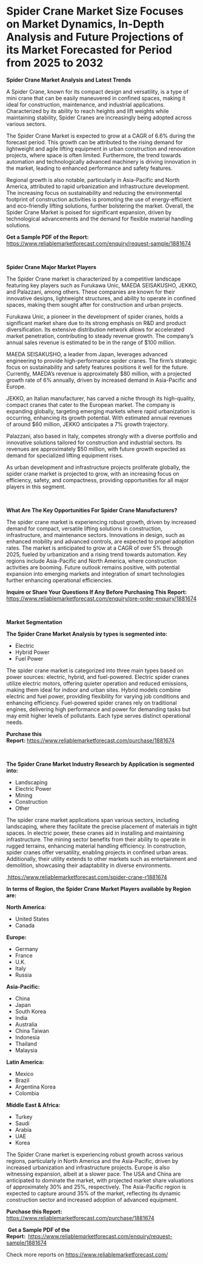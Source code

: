 <p><h1>Spider Crane Market Size Focuses on Market Dynamics, In-Depth Analysis and Future Projections of its Market Forecasted for Period from 2025 to 2032</h1></p><p><strong>Spider Crane Market Analysis and Latest Trends</strong></p>
<p><p>A Spider Crane, known for its compact design and versatility, is a type of mini crane that can be easily maneuvered in confined spaces, making it ideal for construction, maintenance, and industrial applications. Characterized by its ability to reach heights and lift weights while maintaining stability, Spider Cranes are increasingly being adopted across various sectors.</p><p>The Spider Crane Market is expected to grow at a CAGR of 6.6% during the forecast period. This growth can be attributed to the rising demand for lightweight and agile lifting equipment in urban construction and renovation projects, where space is often limited. Furthermore, the trend towards automation and technologically advanced machinery is driving innovation in the market, leading to enhanced performance and safety features.</p><p>Regional growth is also notable, particularly in Asia-Pacific and North America, attributed to rapid urbanization and infrastructure development. The increasing focus on sustainability and reducing the environmental footprint of construction activities is promoting the use of energy-efficient and eco-friendly lifting solutions, further bolstering the market. Overall, the Spider Crane Market is poised for significant expansion, driven by technological advancements and the demand for flexible material handling solutions.</p></p>
<p><strong>Get a Sample PDF of the Report:&nbsp;</strong> <a href="https://www.reliablemarketforecast.com/enquiry/request-sample/1881674?utm_campaign=3225&utm_medium=2&utm_source=Github&utm_content=ia&utm_term=11042025&utm_id=spider-crane">https://www.reliablemarketforecast.com/enquiry/request-sample/1881674</a></p>
<p>&nbsp;</p>
<p><strong>Spider Crane Major Market Players</strong></p>
<p><p>The Spider Crane market is characterized by a competitive landscape featuring key players such as Furukawa Unic, MAEDA SEISAKUSHO, JEKKO, and Palazzani, among others. These companies are known for their innovative designs, lightweight structures, and ability to operate in confined spaces, making them sought after for construction and urban projects.</p><p>Furukawa Unic, a pioneer in the development of spider cranes, holds a significant market share due to its strong emphasis on R&D and product diversification. Its extensive distribution network allows for accelerated market penetration, contributing to steady revenue growth. The company’s annual sales revenue is estimated to be in the range of $100 million.</p><p>MAEDA SEISAKUSHO, a leader from Japan, leverages advanced engineering to provide high-performance spider cranes. The firm’s strategic focus on sustainability and safety features positions it well for the future. Currently, MAEDA’s revenue is approximately $80 million, with a projected growth rate of 6% annually, driven by increased demand in Asia-Pacific and Europe.</p><p>JEKKO, an Italian manufacturer, has carved a niche through its high-quality, compact cranes that cater to the European market. The company is expanding globally, targeting emerging markets where rapid urbanization is occurring, enhancing its growth potential. With estimated annual revenues of around $60 million, JEKKO anticipates a 7% growth trajectory.</p><p>Palazzani, also based in Italy, competes strongly with a diverse portfolio and innovative solutions tailored for construction and industrial sectors. Its revenues are approximately $50 million, with future growth expected as demand for specialized lifting equipment rises.</p><p>As urban development and infrastructure projects proliferate globally, the spider crane market is projected to grow, with an increasing focus on efficiency, safety, and compactness, providing opportunities for all major players in this segment.</p></p>
<p>&nbsp;</p>
<p><strong>What Are The Key Opportunities For Spider Crane Manufacturers?</strong></p>
<p><p>The spider crane market is experiencing robust growth, driven by increased demand for compact, versatile lifting solutions in construction, infrastructure, and maintenance sectors. Innovations in design, such as enhanced mobility and advanced controls, are expected to propel adoption rates. The market is anticipated to grow at a CAGR of over 5% through 2025, fueled by urbanization and a rising trend towards automation. Key regions include Asia-Pacific and North America, where construction activities are booming. Future outlook remains positive, with potential expansion into emerging markets and integration of smart technologies further enhancing operational efficiencies.</p></p>
<p><strong>Inquire or Share Your Questions If Any Before Purchasing This Report:</strong> <a href="https://www.reliablemarketforecast.com/enquiry/pre-order-enquiry/1881674?utm_campaign=3225&utm_medium=2&utm_source=Github&utm_content=ia&utm_term=11042025&utm_id=spider-crane">https://www.reliablemarketforecast.com/enquiry/pre-order-enquiry/1881674</a></p>
<p>&nbsp;</p>
<p><strong>Market Segmentation</strong></p>
<p><strong>The Spider Crane Market Analysis by types is segmented into:</strong></p>
<p><ul><li>Electric</li><li>Hybrid Power</li><li>Fuel Power</li></ul></p>
<p><p>The spider crane market is categorized into three main types based on power sources: electric, hybrid, and fuel-powered. Electric spider cranes utilize electric motors, offering quieter operation and reduced emissions, making them ideal for indoor and urban sites. Hybrid models combine electric and fuel power, providing flexibility for varying job conditions and enhancing efficiency. Fuel-powered spider cranes rely on traditional engines, delivering high performance and power for demanding tasks but may emit higher levels of pollutants. Each type serves distinct operational needs.</p></p>
<p><strong>Purchase this Report:&nbsp;</strong><a href="https://www.reliablemarketforecast.com/purchase/1881674?utm_campaign=3225&utm_medium=2&utm_source=Github&utm_content=ia&utm_term=11042025&utm_id=spider-crane">https://www.reliablemarketforecast.com/purchase/1881674</a></p>
<p>&nbsp;</p>
<p><strong>The Spider Crane Market Industry Research by Application is segmented into:</strong></p>
<p><ul><li>Landscaping</li><li>Electric Power</li><li>Mining</li><li>Construction</li><li>Other</li></ul></p>
<p><p>The spider crane market applications span various sectors, including landscaping, where they facilitate the precise placement of materials in tight spaces. In electric power, these cranes aid in installing and maintaining infrastructure. The mining sector benefits from their ability to operate in rugged terrains, enhancing material handling efficiency. In construction, spider cranes offer versatility, enabling projects in confined urban areas. Additionally, their utility extends to other markets such as entertainment and demolition, showcasing their adaptability in diverse environments.</p></p>
<p><a href="https://www.reliablemarketforecast.com/spider-crane-r1881674?utm_campaign=3225&utm_medium=2&utm_source=Github&utm_content=ia&utm_term=11042025&utm_id=spider-crane">&nbsp;https://www.reliablemarketforecast.com/spider-crane-r1881674</a></p>
<p><strong>In terms of Region, the Spider Crane Market Players available by Region are:</strong></p>
<p>
    <p> <strong> North America: </strong>
        <ul>
            <li>United States</li>
            <li>Canada</li>
        </ul>
        </p> 
    <p> <strong> Europe: </strong>
        <ul>
            <li>Germany</li>
            <li>France</li>
            <li>U.K.</li>
            <li>Italy</li>
            <li>Russia</li>
        </ul>
        </p> 
    <p> <strong> Asia-Pacific: </strong>
        <ul>
            <li>China</li>
            <li>Japan</li>
            <li>South Korea</li>
            <li>India</li>
            <li>Australia</li>
            <li>China Taiwan</li>
            <li>Indonesia</li>
            <li>Thailand</li>
            <li>Malaysia</li>
        </ul>
        </p> 
    <p> <strong> Latin America: </strong>
        <ul>
            <li>Mexico</li>
            <li>Brazil</li>
            <li>Argentina Korea</li>
            <li>Colombia</li>
        </ul>
        </p> 
    <p> <strong> Middle East & Africa: </strong>
        <ul>
            <li>Turkey</li>
            <li>Saudi</li>
            <li>Arabia</li>
            <li>UAE</li>
            <li>Korea</li>
        </ul>
    </p>
    </p>
<p><p>The Spider Crane market is experiencing robust growth across various regions, particularly in North America and the Asia-Pacific, driven by increased urbanization and infrastructure projects. Europe is also witnessing expansion, albeit at a slower pace. The USA and China are anticipated to dominate the market, with projected market share valuations of approximately 30% and 25%, respectively. The Asia-Pacific region is expected to capture around 35% of the market, reflecting its dynamic construction sector and increased adoption of advanced equipment.</p></p>
<p><strong>Purchase this Report: </strong><a href="https://www.reliablemarketforecast.com/purchase/1881674?utm_campaign=3225&utm_medium=2&utm_source=Github&utm_content=ia&utm_term=11042025&utm_id=spider-crane">https://www.reliablemarketforecast.com/purchase/1881674</a></p>
<p>&nbsp;<strong>Get a Sample PDF of the Report:&nbsp;&nbsp;</strong><a href="https://www.reliablemarketforecast.com/enquiry/request-sample/1881674?utm_campaign=3225&utm_medium=2&utm_source=Github&utm_content=ia&utm_term=11042025&utm_id=spider-crane">https://www.reliablemarketforecast.com/enquiry/request-sample/1881674</a></p>
<p><strong></strong></p>
<p>Check more reports on <a href="https://www.reliablemarketforecast.com/?utm_campaign=3225&utm_medium=2&utm_source=Github&utm_content=ia&utm_term=11042025&utm_id=spider-crane">https://www.reliablemarketforecast.com/</a></p>